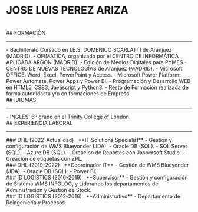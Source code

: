 # JOSE LUIS PEREZ ARIZA
<!-- **CARNET DE CONDUCIR:** B1 -->
<br>
## FORMACIÓN
<hr>
- Bachillerato Cursado en I.E.S. DOMENICO SCARLATTI de Aranjuez (MADRID).
- OFIMÁTICA, organizado por el CENTRO DE INFORMÁTICA APLICADA ARGON (MADRID).
- Edición de Medios Digitales para PYMES - CENTRO DE NUEVAS TECNOLOGÍAS de Aranjuez (MADRID).
- Microsoft OFFICE: Word, Excel, PowerPoint y Access.
- Microsoft Power Platform: Power Automate, Power Apps y Power BI.
- Programación y Desarrollo WEB en HTML5, CSS3, Javascript y Python3.
- Resto de Formación realizada de forma autodidacta y/o en formaciones de Empresa.
<br>
## IDIOMAS
<hr>
- INGLÉS: 6º grado en el Trinity College of London.
<br>
## EXPERIENCIA LABORAL
<hr>
### DHL (2022-Actualidad)
  &nbsp; **IT Solutions Specialist**
    - Gestion y configuración de WMS Blueyonder (JDA).
    - Oracle DB (SQL).
    - SQL Server (SQL).
    - Azure DB (SQL).
    - Creacion de Reportes con Jaspersoft Studio.
    - Creacion de etiquetas con ZPL.
<br>
### DHL (2019-2022)
  &nbsp; **Coordinador IT**
    - Gestión de WMS Blueyonder (JDA).
    - Oracle DB (SQL).
    - Power BI.
  <br>
### ID LOGISTICS (2016-2019)
  &nbsp; **Supervisor**
    - Gestión y configuración de Sistema WMS INFOLOG, y Liderando los departamentos de Administración y Gestión de Stock.
<br>
### ID LOGISTICS (2012-2016)
  &nbsp; **Administrativo**
    - Departamento de Reingeniería y Procesos.
  
